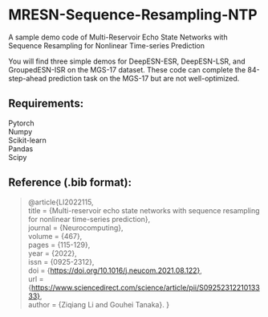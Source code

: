 # MRESN-Sequence-Resampling-NTP
A sample demo code of Multi-Reservoir Echo State Networks with Sequence Resampling for Nonlinear Time-series Prediction

You will find three simple demos for DeepESN-ESR, DeepESN-LSR, and GroupedESN-ISR on the MGS-17 dataset.
These code can complete the 84-step-ahead prediction task on the MGS-17 but are not well-optimized.

## Requirements:

Pytorch  
Numpy  
Scikit-learn  
Pandas  
Scipy

## Reference (.bib format):
>@article{LI2022115,  
>title = {Multi-reservoir echo state networks with sequence resampling for nonlinear time-series prediction},  
>journal = {Neurocomputing},  
>volume = {467},  
>pages = {115-129},  
>year = {2022},  
>issn = {0925-2312},  
>doi = {https://doi.org/10.1016/j.neucom.2021.08.122},  
>url = {https://www.sciencedirect.com/science/article/pii/S0925231221013333},  
>author = {Ziqiang Li and Gouhei Tanaka}. 
>}
